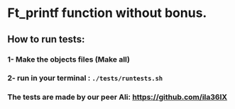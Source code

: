 # Ft_printf function without bonus.
## How to run tests:
### 1- Make the objects files (Make all)
### 2- run in your terminal :  ```./tests/runtests.sh```
### The tests are made by our peer Ali: https://github.com/ila36IX
